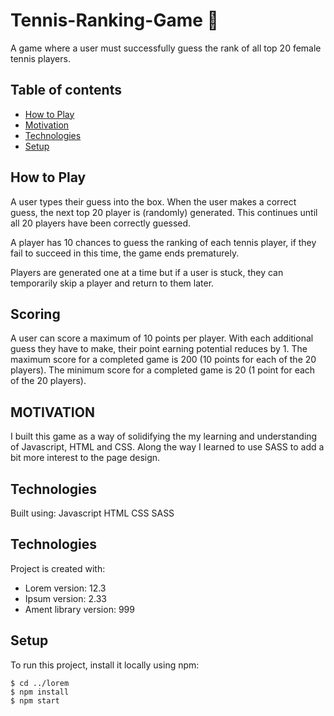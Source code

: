 # Tennis-Ranking-Game  🎾

A game where a user must successfully guess the rank of all top 20 female tennis players.

## Table of contents

* [How to Play](#how-to-play)
* [Motivation](#motivation)
* [Technologies](#technologies)
* [Setup](#setup)

## How to Play
A user types their guess into the box.
When the user makes a correct guess, the next top 20 player is (randomly) generated. This continues until all 20 players have been correctly guessed. 

A player has 10 chances to guess the ranking of each tennis player, if they fail to succeed in this time, the game ends prematurely. 

Players are generated one at a time but if a user is stuck, they can temporarily skip a player and return to them later.

## Scoring 
A user can score a maximum of 10 points per player. With each additional guess they have to make, their point earning potential reduces by 1. 
The maximum score for a completed game is 200 (10 points for each of the 20 players). The minimum score for a completed game is 20 (1 point for each of the 20 players). 
 
 
## MOTIVATION
I built this game as a way of solidifying the my learning and understanding of Javascript, HTML and CSS. Along the way I learned to use SASS to add a bit more interest to the page design. 


## Technologies
Built using: 
Javascript 
HTML 
CSS 
SASS




	
## Technologies
Project is created with:
* Lorem version: 12.3
* Ipsum version: 2.33
* Ament library version: 999
	
## Setup
To run this project, install it locally using npm:

```
$ cd ../lorem
$ npm install
$ npm start
```

 

